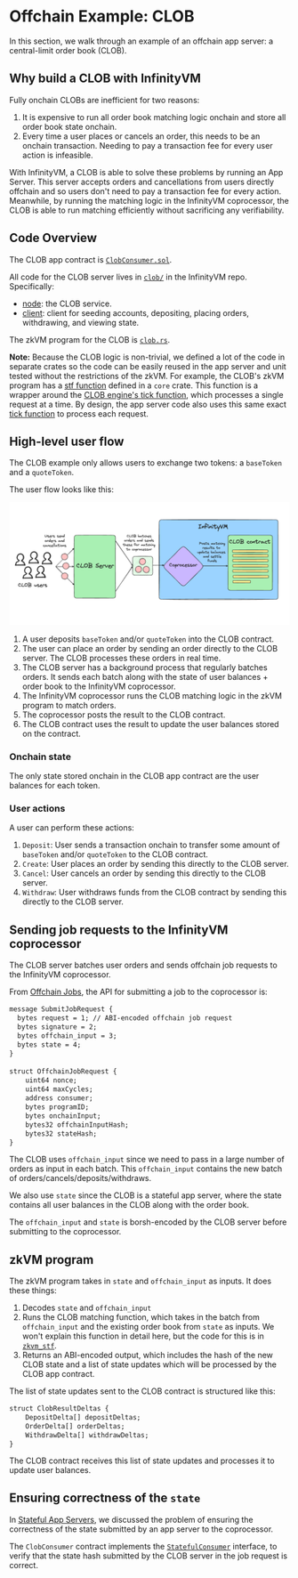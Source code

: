 # Offchain Example: CLOB

In this section, we walk through an example of an offchain app server: a central-limit order book (CLOB).

## Why build a CLOB with InfinityVM

Fully onchain CLOBs are inefficient for two reasons:
1. It is expensive to run all order book matching logic onchain and store all order book state onchain.
1. Every time a user places or cancels an order, this needs to be an onchain transaction. Needing to pay a transaction fee for every user action is infeasible.

With InfinityVM, a CLOB is able to solve these problems by running an App Server. This server accepts orders and cancellations from users directly offchain and so users don't need to pay a transaction fee for every action. Meanwhile, by running the matching logic in the InfinityVM coprocessor, the CLOB is able to run matching efficiently without sacrificing any verifiability.

## Code Overview

The CLOB app contract is [`ClobConsumer.sol`](https://github.com/InfinityVM/InfinityVM/blob/main/contracts/src/clob/ClobConsumer.sol).

All code for the CLOB server lives in [`clob/`](https://github.com/InfinityVM/InfinityVM/tree/main/clob) in the InfinityVM repo. Specifically:

- [node](https://github.com/InfinityVM/InfinityVM/tree/main/clob/node): the CLOB service. 
- [client](https://github.com/InfinityVM/InfinityVM/tree/main/clob/client): client for seeding accounts, depositing, placing orders, withdrawing, and viewing state.

The zkVM program for the CLOB is [`clob.rs`](https://github.com/InfinityVM/InfinityVM/blob/main/clob/programs/app/src/clob.rs). 

**Note:** Because the CLOB logic is non-trivial, we defined a lot of the code in separate crates so the code can be easily reused in the app server and unit tested without the restrictions of the zkVM. For example, the CLOB's zkVM program has a [stf function](https://github.com/InfinityVM/InfinityVM/blob/main/clob/core/src/lib.rs#L275) defined in a `core` crate. This function is a wrapper around the [CLOB engine's tick function](https://github.com/InfinityVM/InfinityVM/blob/main/clob/core/src/lib.rs#L282), which processes a single request at a time. By design, the app server code also uses this same exact [tick function](https://github.com/InfinityVM/InfinityVM/blob/main/clob/node/src/engine.rs) to process each request.

## High-level user flow

The CLOB example only allows users to exchange two tokens: a `baseToken` and a `quoteToken`.

The user flow looks like this:

![clob app server](../assets/clob.png)

1. A user deposits `baseToken` and/or `quoteToken` into the CLOB contract.
1. The user can place an order by sending an order directly to the CLOB server. The CLOB processes these orders in real time. 
1. The CLOB server has a background process that regularly batches orders. It sends each batch along with the state of user balances + order book to the InfinityVM coprocessor.
1. The InfinityVM coprocessor runs the CLOB matching logic in the zkVM program to match orders.
1. The coprocessor posts the result to the CLOB contract.
1. The CLOB contract uses the result to update the user balances stored on the contract.

### Onchain state

The only state stored onchain in the CLOB app contract are the user balances for each token.

### User actions

A user can perform these actions:

1. `Deposit`: User sends a transaction onchain to transfer some amount of `baseToken` and/or `quoteToken` to the CLOB contract. 
1. `Create`: User places an order by sending this directly to the CLOB server. 
1. `Cancel`: User cancels an order by sending this directly to the CLOB server.
1. `Withdraw`: User withdraws funds from the CLOB contract by sending this directly to the CLOB server.

## Sending job requests to the InfinityVM coprocessor

The CLOB server batches user orders and sends offchain job requests to the InfinityVM coprocessor.

From [Offchain Jobs](./offchain.md), the API for submitting a job to the coprocessor is:

```rust,ignore
message SubmitJobRequest {
  bytes request = 1; // ABI-encoded offchain job request
  bytes signature = 2;
  bytes offchain_input = 3;
  bytes state = 4;
}

struct OffchainJobRequest {
    uint64 nonce;
    uint64 maxCycles;
    address consumer;
    bytes programID;
    bytes onchainInput;
    bytes32 offchainInputHash;
    bytes32 stateHash;
}
```

The CLOB uses `offchain_input` since we need to pass in a large number of orders as input in each batch. This `offchain_input` contains the new batch of orders/cancels/deposits/withdraws.

We also use `state` since the CLOB is a stateful app server, where the state contains all user balances in the CLOB along with the order book.

The `offchain_input` and `state` is borsh-encoded by the CLOB server before submitting to the coprocessor.

## zkVM program

The zkVM program takes in `state` and `offchain_input` as inputs. It does these things:

1. Decodes `state` and `offchain_input`
1. Runs the CLOB matching function, which takes in the batch from `offchain_input` and the existing order book from `state` as inputs. We won't explain this function in detail here, but the code for this is in [`zkvm_stf`](https://github.com/InfinityVM/InfinityVM/blob/main/clob/core/src/lib.rs#L275).
1. Returns an ABI-encoded output, which includes the hash of the new CLOB state and a list of state updates which will be processed by the CLOB app contract.

The list of state updates sent to the CLOB contract is structured like this:

```rust,ignore
struct ClobResultDeltas {
    DepositDelta[] depositDeltas;
    OrderDelta[] orderDeltas;
    WithdrawDelta[] withdrawDeltas;
}
```

The CLOB contract receives this list of state updates and processes it to update user balances.

## Ensuring correctness of the `state`

In [Stateful App Servers](./offchain.md#stateful-app-servers), we discussed the problem of ensuring the correctness of the state submitted by an app server to the coprocessor.

The `ClobConsumer` contract implements the [`StatefulConsumer`](https://github.com/InfinityVM/InfinityVM/blob/main/contracts/src/coprocessor/StatefulConsumer.sol) interface, to verify that the state hash submitted by the CLOB server in the job request is correct.
